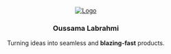 <!-- INSPIRED FROM https://github.com/calcom/cal.com/ -->
<p align="center">
  <a href="https://github.com/0sssama/portfolio">
   <img src="https://github.com/0sssama/portfolio/assets/41383181/ba15b880-a0cc-4b7b-9e72-22909545d91a" alt="Logo">
  </a>

  <h3 align="center">Oussama Labrahmi</h3>

  <p align="center">
    Turning ideas into seamless and <strong>blazing-fast</strong> products.
  </p>
</p>
